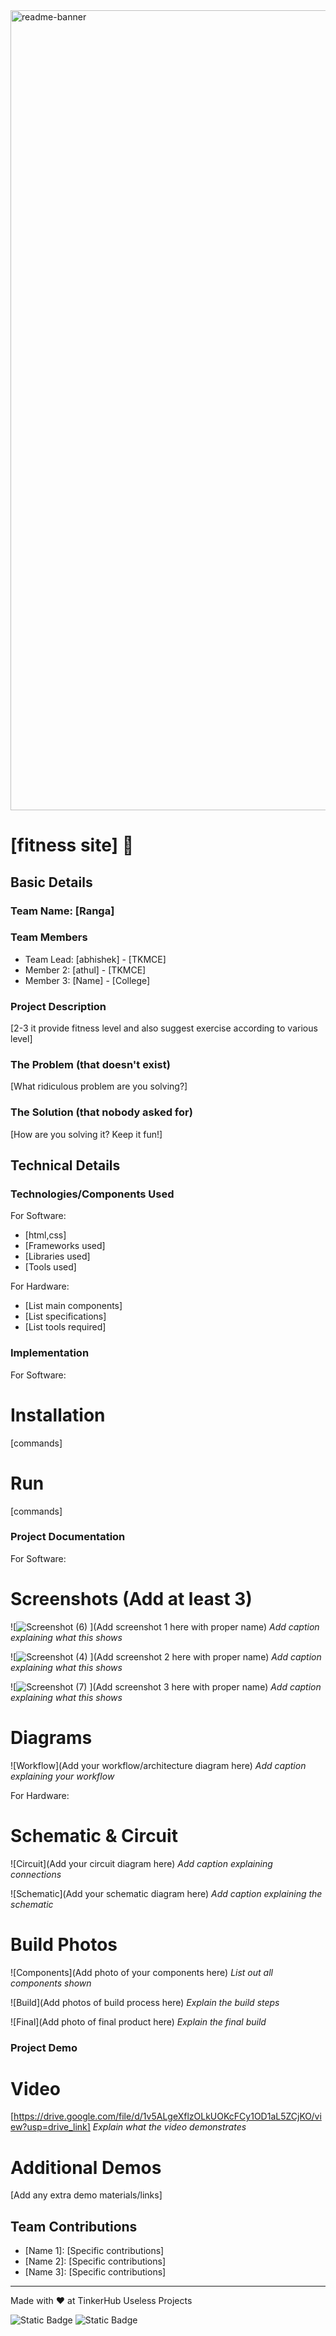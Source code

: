 <img width="1280" alt="readme-banner" src="https://github.com/user-attachments/assets/35332e92-44cb-425b-9dff-27bcf1023c6c">

# [fitness site] 🎯


## Basic Details
### Team Name: [Ranga]


### Team Members
- Team Lead: [abhishek] - [TKMCE]
- Member 2: [athul] - [TKMCE]
- Member 3: [Name] - [College]

### Project Description
[2-3 it provide fitness level and also suggest exercise according to various level]

### The Problem (that doesn't exist)
[What ridiculous problem are you solving?]

### The Solution (that nobody asked for)
[How are you solving it? Keep it fun!]

## Technical Details
### Technologies/Components Used
For Software:
- [html,css]
- [Frameworks used]
- [Libraries used]
- [Tools used]

For Hardware:
- [List main components]
- [List specifications]
- [List tools required]

### Implementation
For Software:
# Installation
[commands]

# Run
[commands]

### Project Documentation
For Software:

# Screenshots (Add at least 3)
![![Screenshot (6)](https://github.com/user-attachments/assets/64db087c-529e-476f-b86b-e230ffca14b3)
](Add screenshot 1 here with proper name)
*Add caption explaining what this shows*

![![Screenshot (4)](https://github.com/user-attachments/assets/83f9c004-a3f3-400a-aa6f-31ea0309cf7a)
](Add screenshot 2 here with proper name)
*Add caption explaining what this shows*

![![Screenshot (7)](https://github.com/user-attachments/assets/9db3a745-a4b3-4067-939a-f1636fe7bfc3)
](Add screenshot 3 here with proper name)
*Add caption explaining what this shows*

# Diagrams
![Workflow](Add your workflow/architecture diagram here)
*Add caption explaining your workflow*

For Hardware:

# Schematic & Circuit
![Circuit](Add your circuit diagram here)
*Add caption explaining connections*

![Schematic](Add your schematic diagram here)
*Add caption explaining the schematic*

# Build Photos
![Components](Add photo of your components here)
*List out all components shown*

![Build](Add photos of build process here)
*Explain the build steps*

![Final](Add photo of final product here)
*Explain the final build*

### Project Demo
# Video
[https://drive.google.com/file/d/1v5ALgeXflzOLkUOKcFCy1OD1aL5ZCjKO/view?usp=drive_link]
*Explain what the video demonstrates*

# Additional Demos
[Add any extra demo materials/links]

## Team Contributions
- [Name 1]: [Specific contributions]
- [Name 2]: [Specific contributions]
- [Name 3]: [Specific contributions]

---
Made with ❤️ at TinkerHub Useless Projects 

![Static Badge](https://img.shields.io/badge/TinkerHub-24?color=%23000000&link=https%3A%2F%2Fwww.tinkerhub.org%2F)
![Static Badge](https://img.shields.io/badge/UselessProject--24-24?link=https%3A%2F%2Fwww.tinkerhub.org%2Fevents%2FQ2Q1TQKX6Q%2FUseless%2520Projects)




